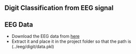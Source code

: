 ## Digit Classification from EEG signal

## EEG Data

* Download the EEG data from [here](https://drive.google.com/file/d/1atP9CsjWIT-hg3fX--fcC1hg0uvg9bEH/view?usp=drive_link)
* Extract it and place it in the project folder so that the path is (../eeg/digit/data.pkl)
